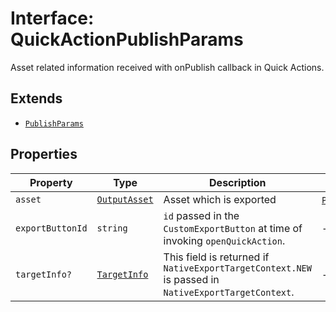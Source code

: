 # Interface: QuickActionPublishParams

Asset related information received with onPublish callback in Quick Actions.

## Extends

- [`PublishParams`](../../../v1-1/output-params-types/interfaces/publish-params.md)

## Properties

| Property | Type | Description | Inherited from |
| ------ | ------ | ------ | ------ |
| `asset` | [`OutputAsset`](../../../asset-types/interfaces/output-asset.md) | Asset which is exported | [`PublishParams`](../../../v1-1/output-params-types/interfaces/publish-params.md).`asset` |
| `exportButtonId` | `string` | `id` passed in the `CustomExportButton` at time of invoking `openQuickAction`. | - |
| `targetInfo?` | [`TargetInfo`](../../../target-info-types/interfaces/target-info.md) | This field is returned if `NativeExportTargetContext.NEW` is passed in `NativeExportTargetContext`. | - |
